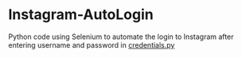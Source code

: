 # Instagram-AutoLogin

Python code using Selenium to automate the login to Instagram after entering username and password in [credentials.py](https://github.com/nikhil16kulkarni/Instagram-AutoLogin/blob/main/credentials.py)
